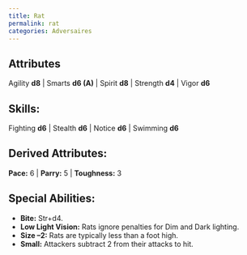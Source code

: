 ```yaml
---
title: Rat
permalink: rat
categories: Adversaires
---
```


## Attributes
Agility **d8** | Smarts **d6 (A)** | Spirit **d8** | Strength **d4** | Vigor **d6**

## Skills:
Fighting **d6** | Stealth **d6** | Notice **d6** | Swimming **d6**

## Derived Attributes:
**Pace:** 6 | **Parry:** 5 | **Toughness:** 3

## Special Abilities:
- **Bite:** Str+d4.
- **Low Light Vision:** Rats ignore penalties for Dim and Dark lighting.
- **Size –2:** Rats are typically less than a foot high.
- **Small:** Attackers subtract 2 from their attacks to hit.
